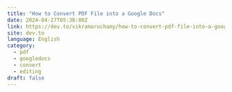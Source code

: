 ```yaml
---
title: "How to Convert PDF File into a Google Docs"
date: 2024-04-27T05:38:08Z
link: https://dev.to/vikramaruchamy/how-to-convert-pdf-file-into-a-google-docs-57li?utm_medium=RSS&utm_source=news.12bit.vn
site: dev.to
language: English
category:
  - pdf
  - googledocs
  - convert
  - editing
draft: false
---
```

